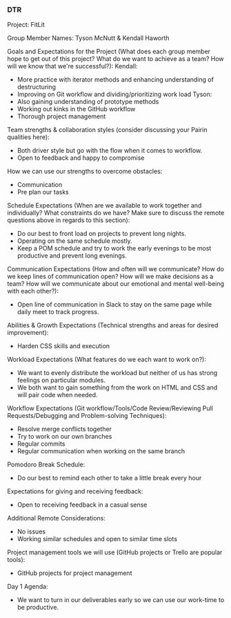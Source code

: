 ### DTR

Project: FitLit

Group Member Names:
Tyson McNutt & Kendall Haworth

Goals and Expectations for the Project (What does each group member hope to get out of this project? What do we want to achieve as a team? How will we know that we're successful?):
	Kendall:
  * More practice with iterator methods and enhancing understanding of destructuring
  * Improving on Git workflow and dividing/prioritizing work load
  Tyson:
  * Also gaining understanding of prototype methods
  * Working out kinks in the GitHub workflow
  * Thorough project management

Team strengths & collaboration styles (consider discussing your Pairin qualities here):
  * Both driver style but go with the flow when it comes to workflow.
  * Open to feedback and happy to compromise

How we can use our strengths to overcome obstacles:
  * Communication
  * Pre plan our tasks 

Schedule Expectations (When are we available to work together and individually? What constraints do we have? Make sure to discuss the remote questions above in regards to this section):
  * Do our best to front load on projects to prevent long nights.
  * Operating on the same schedule mostly. 
  * Keep a POM schedule and try to work the early evenings to be most productive and prevent long evenings.

Communication Expectations (How and often will we communicate? How do we keep lines of communication open? How will we make decisions as a team? How will we communicate about our emotional and mental well-being with each other?):
  * Open line of communication in Slack to stay on the same page while daily meet to track progress.

Abilities & Growth Expectations (Technical strengths and areas for desired improvement):
  * Harden CSS skills and execution

Workload Expectations (What features do we each want to work on?):
  * We want to evenly distribute the workload but neither of us has strong feelings on particular modules.
  * We both want to gain something from the work on HTML and CSS and will pair code when needed.

Workflow Expectations (Git workflow/Tools/Code Review/Reviewing Pull Requests/Debugging and Problem-solving Techniques): 
  * Resolve merge conflicts together
  * Try to work on our own branches
  * Regular commits
  * Regular communication when working on the same branch

Pomodoro Break Schedule:
  * Do our best to remind each other to take a little break every hour

Expectations for giving and receiving feedback:
  * Open to receiving feedback in a casual sense

Additional Remote Considerations:
  * No issues
  * Working similar schedules and open to similar time slots

Project management tools we will use (GitHub projects or Trello are popular tools):
  * GitHub projects for project management

Day 1 Agenda: 
  * We want to turn in our deliverables early so we can use our work-time to be productive.